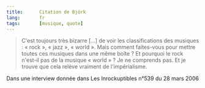 ```yaml
---
title:      Citation de Björk
lang:       fr
tags:       [musique, quote]
---
```


> C'est toujours très bizarre [...] de voir les classifications des musiques : « rock », « jazz », « world ». Mais comment faites-vous pour mettre toutes ces musiques dans une même boîte ? Et pourquoi le rock n'est-il pas de la musique « world » ? Je ne comprends pas. Et je trouve que cela relève vraiment de l'impérialisme.

Dans une interview donnée dans Les Inrockuptibles n°539 du 28 mars 2006
